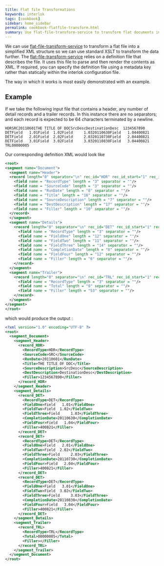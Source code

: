 ```yaml
---
title: Flat file Transformations
keywords: interlok
tags: [cookbook]
sidebar: home_sidebar
permalink: cookbook-flatfile-transform.html
summary: Use flat-file-transform-service to transform flat documents into XML.
---
```


We can use [flat-file-transform-service] to transform a flat file into a simplified XML structure so we can use standard XSLT to transform the data further. The [flat-file-transform-service] relies on a definition file that describes the file. It uses this file to parse and then render the contents as XML. If required, you can specify the definition file using a metadata key rather than statically within the interlok configuration file.

The way in which it works is most easily demonstrated with an example.

## Example ##

If we take the following input file that contains a header, any number of detail records and a trailer records. In this instance there are no separators; and each record is expected to be 64 characters terminated by a newline.

```
HDRSRC20110601THE TITLE OF DOCSrcDescDestinationDesc  1234567890
DETField   1.01Field  1.02Field     1.0320110630Field   1.04400821
DETField   2.01Field  2.02Field     2.0320110730Field   2.04400821
DETField   3.01Field  3.02Field     3.0320110830Field   3.04400821
TRL00000005
```

Our corresponding definition XML would look like

```xml
<root>
<segment name="Document">
  <segment name="Header">
  <record length="0" separator="\n" rec_id="HDR" rec_id_start="1" rec_id_len="3" field_sep="" repetitions="0">
    <field name = "RecordType" length = "3" separator = ""/>
    <field name = "SourceCode" length = "3" separator = ""/>
    <field name = "RunDate" length = "8" separator = ""/>
    <field name = "Title" length = "16" separator = ""/>
    <field name = "SourceDescription" length = "7" separator = ""/>
    <field name = "DestDescription" length = "17" separator = ""/>
    <field name = "Filler" length = "10" separator = ""/>
  </record>
  </segment>
  <segment name="Details">
    <record length="0" separator="\n" rec_id="DET" rec_id_start="1" rec_id_len="3" field_sep="" repetitions="0">
      <field name = "RecordType" length = "3" separator = ""/>
      <field name = "FieldOne" length = "12" separator = ""/>
      <field name = "FieldTwo" length = "11" separator = ""/>
      <field name = "FieldThree" length = "14" separator = ""/>
      <field name = "CompletionDate" length = "8" separator = ""/>
      <field name = "FieldFour" length = "12" separator = ""/>
      <field name = "Filler" length = "6" separator = ""/>
    </record>
  </segment>
  <segment name="Trailer">
    <record length="0" separator="\n" rec_id="TRL" rec_id_start="1" rec_id_len="3" field_sep="" repetitions="0">
      <field name = "RecordType" length = "3" separator = ""/>
      <field name = "Total" length = "8" separator = ""/>
      <field name = "Filler" length = "53" separator = ""/>
    </record>
  </segment>
</segment>
</root>
```

which would produce the output :

```xml
<?xml version="1.0" encoding="UTF-8" ?>
<root>
  <segment_Document>
    <segment_Header>
      <record_HDR>
        <RecordType>HDR</RecordType>
        <SourceCode>SRC</SourceCode>
        <RunDate>20110601</RunDate>
        <Title>THE TITLE OF DOC</Title>
        <SourceDescription>SrcDesc</SourceDescription>
        <DestDescription>DestinationDesc</DestDescription>
        <Filler>1234567890</Filler>
      </record_HDR>
    </segment_Header>
    <segment_Details>
      <record_DET>
        <RecordType>DET</RecordType>
        <FieldOne>Field   1.01</FieldOne>
        <FieldTwo>Field  1.02</FieldTwo>
        <FieldThree>Field     1.03</FieldThree>
        <CompletionDate>20110630</CompletionDate>
        <FieldFour>Field   1.04</FieldFour>
        <Filler>400821</Filler>
      </record_DET>
      <record_DET>
        <RecordType>DET</RecordType>
        <FieldOne>Field   2.01</FieldOne>
        <FieldTwo>Field  2.02</FieldTwo>
        <FieldThree>Field     2.03</FieldThree>
        <CompletionDate>20110730</CompletionDate>
        <FieldFour>Field   2.04</FieldFour>
        <Filler>400821</Filler>
      </record_DET>
      <record_DET>
        <RecordType>DET</RecordType>
        <FieldOne>Field   3.01</FieldOne>
        <FieldTwo>Field  3.02</FieldTwo>
        <FieldThree>Field     3.03</FieldThree>
        <CompletionDate>20110830</CompletionDate>
        <FieldFour>Field   3.04</FieldFour>
        <Filler>400821</Filler>
      </record_DET>
    </segment_Details>
    <segment_Trailer>
      <record_TRL>
        <RecordType>TRL</RecordType>
        <Total>00000005</Total>
        <Filler></Filler>
      </record_TRL>
    </segment_Trailer>
  </segment_Document>
</root>
```



[flat-file-transform-service]: https://nexus.adaptris.net/nexus/content/sites/javadocs/com/adaptris/interlok-core/3.9-SNAPSHOT/com/adaptris/core/transform/FfTransformService.html


